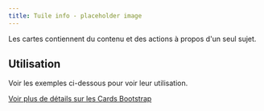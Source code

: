 ```yaml
---
title: Tuile info - placeholder image
---
```


Les cartes contiennent du contenu et des actions à propos d'un seul sujet.

## Utilisation

Voir les exemples ci-dessous pour voir leur utilisation.

[Voir plus de détails sur les Cards Bootstrap](https://getbootstrap.com/docs/4.3/components/card/)
